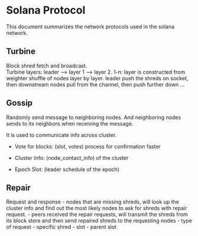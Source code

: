 # Solana Protocol

This document summarizes the network protocols used in the solana network.

## Turbine

Block shred fetch and broadcast.  
Turbine layers: leader --> layer 1 --> layer 2.
1-n: layer is constructed from weighter shuffle of nodes layer by layer.
leader push the shreds on socket, then downstream nodes pull from the channel, then push further down ...

## Gossip

Randomly send message to neighboring nodes. And neighboring nodes sends to its neighbors when receiving the message.

It is used to communicate info across cluster.

- Vote for blocks: (slot, votes) process for confirmation faster

- Cluster Info: (node_contact_info) of the cluster

- Epoch Slot: (leader schedule of the epoch)

## Repair

Request and response
    - nodes that are missing shreds, will look up the cluster info and find out the most likely nodes to ask for shreds with repair request.
    - peers received the repair requests, will transmit the shreds from its block store and then send repaired shreds to the requesting nodes
    - type of request
        - specific shred
        - slot
        - parent slot
